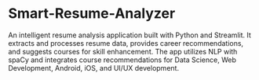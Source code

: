 # Smart-Resume-Analyzer
An intelligent resume analysis application built with Python and Streamlit. It extracts and processes resume data, provides career recommendations, and suggests courses for skill enhancement. The app utilizes NLP with spaCy and integrates course recommendations for Data Science, Web Development, Android, iOS, and UI/UX development.
